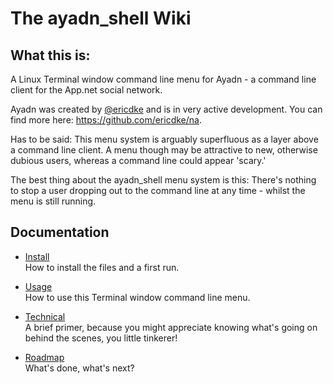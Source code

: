# The ayadn_shell Wiki

## What this is:

A Linux Terminal window command line menu for Ayadn - a command line client for the App.net social network.

Ayadn was created by [@ericdke](https://github.com/ericdke) and is in very active development. You can find more here: <https://github.com/ericdke/na>.

Has to be said: This menu system is arguably superfluous as a layer above a command line client. A menu though may be attractive to new, otherwise dubious users, whereas a command line could appear 'scary.'

The best thing about the ayadn_shell menu system is this: There's nothing to stop a user dropping out to the command line at any time - whilst the menu is still running.

## Documentation

* [Install](/docs/10-install.md)   
  How to install the files and a first run.

* [Usage](/docs/20-usage.md)   
  How to use this Terminal window command line menu.

* [Technical](/docs/30-technical.md)   
  A brief primer, because you might appreciate knowing what's going on behind the scenes, you little tinkerer!

* [Roadmap](/docs/90-roadmap.md)   
  What's done, what's next?